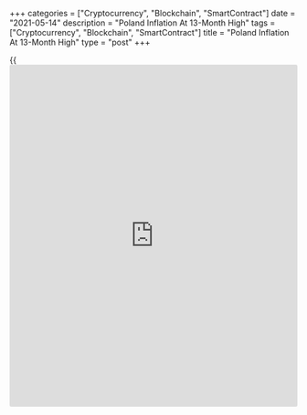 +++
categories = ["Cryptocurrency", "Blockchain", "SmartContract"]
date = "2021-05-14"
description = "Poland Inflation At 13-Month High"
tags = ["Cryptocurrency", "Blockchain", "SmartContract"]
title = "Poland Inflation At 13-Month High"
type = "post"
+++

{{<iframe id="large-banner" src="https://www.bounty.group/#slide=1.0" width="100%" height="600" scrolling="no" style="border: 0px solid rgb(216, 221, 230); border-radius: 3px;">}}

Poland's consumer price inflation rose to the highest level in thirteen
months in April, preliminary data from Statistics Poland showed on
Friday.

The consumer price index rose 4.3 percent year-on-year in April,
following a 3.2 percent increase in March.

the latest inflation was the highest since March last year, when prices
was 4.6 percent.

Prices for communication grew 7.6 percent yearly in April and those of
transport increased 16.2 percent.

Prices for housing, water, electricity, gas and other fuels, and
education grew by 5.7 percent and 5.5 percent, respectively.

On a month-on-month basis, consumer prices rose 0.8 percent in April,
after a 1.0 percent growth in previous month.

For comments and feedback [contact](https://www.playgroundfx.com/contact/): editorial@rtt[news](https://www.letsplayfx.com/blog/forex-news-website/).com

[Economic News][1]

 **What parts of the world are seeing the best (and worst) economic
performances lately? Click[here][2] to check out our [Econ Scorecard][2]
and find out! See up-to-the-moment [ranking](https://www.playgroundfx.com/blog/crypto-exchange-ranking/)s for the best and worst
performers in [GDP][3], [unemployment rate][4], [inflation][5] and much
more.**

   1. www.rtt[news](https://www.letsplayfx.com/blog/forex-news-website/).com/Content/EconomicNews.aspx
   2. www.rtt[news](https://www.letsplayfx.com/blog/forex-news-website/).com/economic-scorecard/world-rank/retail-sales/highest-performance.aspx
   3. www.rtt[news](https://www.letsplayfx.com/blog/forex-news-website/).com/economic-scorecard/world-rank/GDP/highest-performance.aspx
   4. www.rtt[news](https://www.letsplayfx.com/blog/forex-news-website/).com/economic-scorecard/world-rank/unemployment-rate/lowest-performance.aspx
   5. www.rtt[news](https://www.letsplayfx.com/blog/forex-news-website/).com/economic-scorecard/world-rank/CPI/highest-performance.aspx